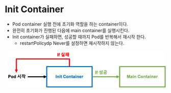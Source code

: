 # Init Container
* Pod container 실행 전에 초기화 역할을 하는 container이다.
* 완전히 초기화가 진행된 다음에 main container를 실행시킨다.
* Init container가 실패하면, 성공할 때까지 Pod를 반복해서 재시작 한다.
    * restartPolicydp Never를 설정하면 재시작하지 않는다.
    
![](/STEP2-application-scheduling-and-managing-lifecycle/images/07-init-containe1.png)